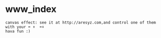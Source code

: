 www_index
=========
    canvas effect: see it at http://aresyz.com,and control one of them with your ⬅ ⬆  ➡⬇                                                                                                                                 hava fun :)

